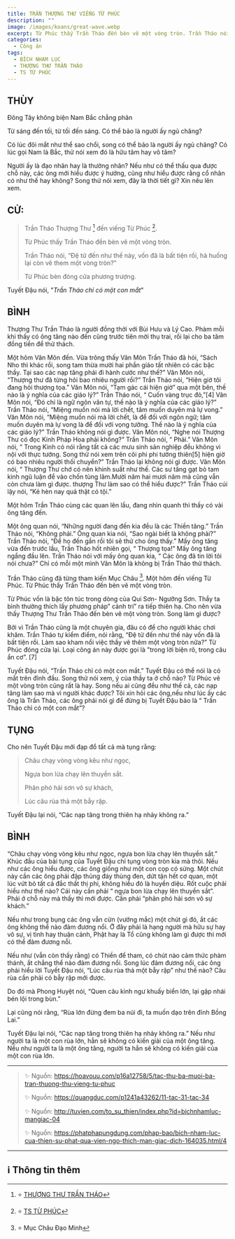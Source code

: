 ```yaml
---
title: TRẦN THƯỢNG THƯ VIẾNG TỪ PHÚC
description: ""
image: /images/koans/great-wave.webp
excerpt: Từ Phúc thấy Trần Tháo đến bèn vẽ một vòng tròn. Trần Tháo nói, 'Đệ tử đến như thế này, vốn đã là bất tiện rồi, hà huống lại còn vẽ them một vòng tròn?'
categories:
  - Công án
tags:
  - BÍCH NHAM LỤC
  - THƯỢNG THƯ TRẦN THÁO
  - TS TỪ PHÚC
---
```


## THÙY

Đông Tây không biện
Nam Bắc chẳng phân

Từ sáng đến tối, từ tối đến sáng.
Có thể bảo là người ấy ngủ chăng?

Có lúc đôi mắt như thể sao chổi, song có thể bảo là người ấy ngủ chăng?
Có lúc gọi Nam là Bắc, thử nói xem đó là hữu tâm hay vô tâm?

Người ấy là đạo nhân hay là thường nhân? Nếu như có thể thấu qua được chỗ này, các ông mới hiểu được ý hướng, cũng như hiểu được rằng cổ nhân có như thế hay không?
Song thử nói xem, đây là thời tiết gì? Xin nêu lên xem.

## CỬ:

> Trần Tháo Thượng Thư [^1] đến viếng Từ Phúc [^2].
>
> Từ Phúc thấy Trần Tháo đến bèn vẽ một vòng tròn.
>
> Trần Tháo nói, “Đệ tử đến như thế này, vốn đã là bất tiện rồi, hà huống lại còn vẽ them một vòng tròn?”
>
> Từ Phúc bèn đóng cửa phương trượng.

Tuyết Đậu nói, "_Trần Tháo chỉ có một con mắt_"

## BÌNH

Thượng Thư Trần Tháo là người đồng thời với Bùi Hưu và Lý Cao.
Phàm mỗi khi thấy có ông tăng nào đến cũng trước tiên mời thụ trai, rồi lại cho ba tăm đồng tiền để thử thách.

Một hôm Vân Môn đến. Vừa trông thấy Vân Môn Trần Tháo đã hỏi, “Sách Nho thì khác rồi, song tam thừa mười hai phần giáo tất nhiên có các bậc thầy. Tại sao các nạp tăng phải đi hành cước như thế?” Vân Môn nói, “Thượng thư đã từng hỏi bao nhiêu người rồi?” Trần Tháo nói, “Hiện giờ tôi đang hỏi thượng tọa.” Vân Môn nói, “Tạm gác cái hiện giờ” qua một bên, thế nào là ý nghĩa của các giáo lý?” Trần Tháo nói, “ Cuốn vàng trục đỏ,”[4] Vân Môn nói, “Đó chỉ là ngữ ngôn văn tự, thế nào là ý nghĩa của các giáo lý?” Trần Tháo nói, “Miệng muốn nói mà lời chết, tâm muốn duyên mà lự vong.” Vân Môn nói, “Miệng muốn nói mà lời chết, là để đối với ngôn ngữ; tâm muốn duyên mà lự vong là để đối với vọng tưởng. Thế nào là ý nghĩa của các giáo lý?” Trần Tháo không nói gì được. Vân Môn nói, “Nghe nói Thượng Thư có đọc Kinh Pháp Hoa phải không?” Trần Tháo nói, “ Phải.” Vân Môn nói, “ Trong Kinh có nói rằng tất cả các mưu sinh sản nghiệp đều không vi nội với thực tướng. Song thử nói xem trên cõi phi phi tưởng thiên[5] hiện giờ có bao nhiêu người thối chuyển?” Trần Tháo lại không nói gì được. Vân Môn nói, “ Thượng Thư chớ có nên khinh suất như thế. Các sư tăng gạt bỏ tam kinh ngũ luận để vào chốn tùng lâm.Mười năm hai mươi năm mà cũng vẫn còn chưa làm gì được. thượng Thư làm sao có thể hiểu được?” Trần Tháo cúi lậy nói, “Kẻ hèn nay quả thật có tội.”

Một hôm Trần Tháo cùng các quan lên lầu, đang nhìn quanh thì thấy có vài ông tăng đến.

Một ông quan nói, “Những người đang đến kia đều là các Thiền tăng.”
Trần Tháo nói, “Không phải.”
Ông quan kia nói, “Sao ngài biết là không phải?”
Trần Tháo nói, “Để họ đến gần rồi tôi sẽ thử cho ông thấy.” Mấy ông tăng vừa đến trước lầu, Trần Tháo hốt nhiên gọi, “ Thượng tọa!” Mấy ông tăng ngẩng đầu lên. Trần Tháo nói với mấy ông quan kia, “ Các ông đã tin lời tôi nói chưa?” Chỉ có mỗi một mình Vân Môn là không bị Trần Tháo thử thách.

Trần Tháo cũng đã từng tham kiến Mục Châu [^6].
Một hôm đến viếng Từ Phúc.
Từ Phúc thấy Trần Tháo đến bèn vẽ một vòng tròn.

Từ Phúc vốn là bậc tôn túc trong dòng của Qui Sơn- Ngưỡng Sơn.
Thầy ta bình thường thích lấy phương pháp” cảnh trí” ra tiếp thiên hạ.
Cho nên vừa thấy Thượng Thư Trần Tháo đến bèn vẽ một vòng tròn. Song làm gì được?

Bởi vì Trần Tháo cũng là một chuyên gia, đâu có để cho người khác chơi khăm.
Trần Tháo tự kiểm điểm, nói rằng, “Đệ tử đến như thế này vốn đã là bất tiện rồi.
Làm sao kham nổi việc thầy vẽ thêm một vòng tròn nữa?” Từ Phúc đóng cửa lại.
Loại công án này được gọi là "trong lời biện rõ, trong câu ẩn cơ”. [7]

Tuyết Đậu nói, “Trần Tháo chỉ có một con mắt.” Tuyết Đậu có thể nói là có mắt trên đỉnh đầu.
Song thử nói xem, ý của thầy ta ở chỗ nào? Từ Phúc vẽ một vòng tròn cũng rất là hay. Song nếu ai cũng đều như thế cả, các nạp tăng làm sao mà vì người khác được? Tôi xin hỏi các ông,nếu như lúc ấy các ông là Trần Tháo, các ông phải nói gì để đừng bị Tuyết Đậu bảo là “ Trần Tháo chỉ có một con mắt”?

## TỤNG

Cho nên Tuyết Đậu mới đạp đổ tất cả mà tụng rằng:

> Châu chạy vòng vòng kêu như ngọc,
>
> Ngựa bon lừa chạy lên thuyền sắt.
>
> Phân phó hải sơn vô sự khách,
>
> Lúc câu rùa thả một bẫy rập.

Tuyết Đậu lại nói, “Các nạp tăng trong thiên hạ nhảy không ra.”

## BÌNH

“Châu chạy vòng vòng kêu như ngọc, ngựa bon lừa chạy lên thuyền sắt.”
Khúc đầu của bài tụng của Tuyết Đậu chỉ tụng vòng tròn kia mà thôi.
Nếu như các ông hiểu được, các ông giống như một con cọp có sừng.
Một chút này cần các ông phải đập thủng đáy thùng đen, dứt tận hết cơ quan, một lúc vứt bỏ tất cả đắc thất thị phi, không hiểu đó là huyền diệu.
Rốt cuộc phải hiểu như thế nào? Cái này cần phải “ ngựa bon lừa chạy lên thuyền sắt”.
Phải ở chỗ này mà thấy thì mới được.
Cần phải “phân phó hải sơn vô sự khách.”

Nếu như trong bụng các ông vẫn cừn (vướng mắc) một chút gì đó, ắt các ông không thể nào đảm đương nổi.
Ở đây phải là hạng người mà hữu sự hay vô sự, vị tình hay thuận cảnh, Phật hay là Tổ cũng không làm gì được thì mới có thể đảm đương nỗi.

Nếu như (vẫn còn thấy rằng) có Thiền để tham, có chút nào cảm thức phàm thánh, ắt chẳng thể nào đảm đương nổi.
Song lúc đảm đương nổi, các ông phải hiểu lời Tuyết Đậu nói, “Lúc câu rùa thả một bẫy rập” như thế nào? Câu rùa cần phải có bẫy rập mới được.

Do đó mà Phong Huyệt nói, “Quen câu kình ngư khuấy biển lớn, lại gặp nhái bén lội trong bùn.”

Lại cũng nói rằng, “Rùa lớn đừng đem ba núi đi, ta muốn dạo trên đỉnh Bồng Lai.”

Tuyết Đậu lại nói, “Các nạp tăng trong thiên hạ nhảy không ra.”
Nếu như người ta là một con rùa lớn, hẳn sẽ không có kiến giải của một ông tăng.
Nếu như người ta là một ông tăng, người ta hẳn sẽ không có kiến giải của một con rùa lớn.

<hr class="blog-rule" />

> ✨ Nguồn: https://hoavouu.com/p16a12758/5/tac-thu-ba-muoi-ba-tran-thuong-thu-vieng-tu-phuc
>
> ✨ Nguồn: https://quangduc.com/p1241a43262/11-tac-31-tac-34
>
> ✨ Nguồn: http://tuvien.com/to_su_thien/index.php?id=bichnhamluc-mangiac-04
>
> ✨ Nguồn: https://phatphapungdung.com/phap-bao/bich-nham-luc-cua-thien-su-phat-qua-vien-ngo-thich-man-giac-dich-164035.html/4

<hr class="blog-rule" />

## ℹ️ Thông tin thêm

[^1]: ⭐️ <a href="/masters/ts-tran-thao/" target="_blank">THƯỢNG THƯ TRẦN THÁO</a>

[^2]: ⭐️ <a href="/masters/ts-tu-phuc/" target="_blank">TS TỪ PHÚC</a>

[^6]: ⭐️ Mục Châu Đạo Minh

[^7]: ⭐️ "trong lời biện rõ, trong câu ẩn cơ"
